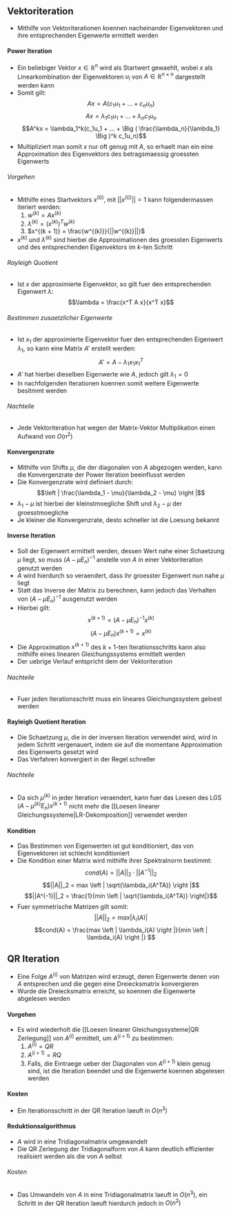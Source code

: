 ## Vektoriteration
- Mithilfe von Vektoriterationen koennen nacheinander Eigenvektoren und ihre entsprechenden Eigenwerte ermittelt werden
#### Power Iteration
- Ein beliebiger Vektor $x \in \mathbb{R}^n$ wird als Startwert gewaehlt, wobei $x$ als Linearkombination der Eigenvektoren $u_i$ von $A \in \mathbb{R}^{n \times n}$ dargestellt werden kann
- Somit gilt:
$$Ax = A(c_1u_1 + ... + c_n u_n)$$
$$Ax = \lambda_1c_1u_1 + ... + \lambda_nc_1u_n$$
$$A^kx = \lambda_1^k(c_1u_1 + ... + \Big ( \frac{\lambda_n}{\lambda_1} \Big )^k c_1u_n)$$
- Multipliziert man somit $x$ nur oft genug mit $A$, so erhaelt man ein eine Approximation des Eigenvektors des betragsmaessig groessten Eigenwerts
###### Vorgehen
- Mithilfe eines Startvektors $x^{(0)}$, mit $|| x^{(0)} || = 1$ kann folgendermassen iteriert werden:
	1. $w^{(k)} = A x^{(k)}$
	2. $\lambda^{(k)} = (x^{(k)})^T w^{(k)}$
	3. $x^{(k + 1)} = \frac{w^{(k)}}{||w^{(k)}||}$
- $x^{(k)}$ und $\lambda^{(k)}$ sind hierbei die Approximationen des groessten Eigenwerts und des entsprechenden Eigenvektors im $k$-ten Schritt
###### Rayleigh Quotient
- Ist $x$ der approximierte Eigenvektor, so gilt fuer den entsprechenden Eigenwert $\lambda$:
$$\lambda = \frac{x^T A x}{x^T x}$$
###### Bestimmen zusaetzlicher Eigenwerte
- Ist $x_1$ der approximierte Eigenvektor fuer den entsprechenden Eigenwert $\lambda_1$, so kann eine Matrix $A'$ erstellt werden:
$$A' = A - \lambda_1 x_1 x_1^T$$
- $A'$ hat hierbei dieselben Eigenwerte wie $A$, jedoch gilt $\lambda_1 = 0$
- In nachfolgenden Iterationen koennen somit weitere Eigenwerte besitmmt werden
###### Nachteile
- Jede Vektoriteration hat wegen der Matrix-Vektor Multiplikation einen Aufwand von $O(n^2)$
#### Konvergenzrate
- Mithilfe von Shifts $\mu$, die der diagonalen von $A$ abgezogen werden, kann die Konvergenzrate der Power Iteration beeinflusst werden
- Die Konvergenzrate wird definiert durch:
$$\left | \frac{\lambda_1 - \mu}{\lambda_2 - \mu} \right |$$
- $\lambda_1 - \mu$ ist hierbei der kleinstmoegliche Shift und $\lambda_2 - \mu$ der groesstmoegliche 
- Je kleiner die Konvergenzrate, desto schneller ist die Loesung bekannt
#### Inverse Iteration
- Soll der Eigenwert ermittelt werden, dessen Wert nahe einer Schaetzung $\mu$ liegt, so muss $(A - \mu E_n)^{-1}$ anstelle von $A$ in einer Vektoriteration genutzt werden
- $A$ wird hierdurch so veraendert, dass ihr groesster Eigenwert nun nahe $\mu$ liegt
- Statt das Inverse der Matrix zu berechnen, kann jedoch das Verhalten von $(A - \mu E_n)^{-1}$ ausgenutzt werden
- Hierbei gilt:
$$x^{(k + 1)} = (A - \mu E_n)^{-1} x^{(k)}$$
$$(A - \mu E_n) x^{(k + 1)} = x^{(k)}$$
- Die Approximation $x^{(k+1)}$ des $k+1$-ten Iterationsschritts kann also mithilfe eines linearen Gleichungssystems ermittelt werden
- Der uebrige Verlauf entspricht dem der Vektoriteration
###### Nachteile
- Fuer jeden Iterationsschritt muss ein lineares Gleichungssystem geloest werden
#### Rayleigh Quotient Iteration
- Die Schaetzung $\mu$, die in der inversen Iteration verwendet wird, wird in jedem Schritt vergenauert, indem sie auf die momentane Approximation des Eigenwerts gesetzt wird
- Das Verfahren konvergiert in der Regel schneller
###### Nachteile
- Da sich $\mu^{(k)}$ in jeder Iteration veraendert, kann fuer das Loesen des LGS $(A - \mu^{(k)}E_n)x^{(k + 1)}$ nicht mehr die [[Loesen linearer Gleichungssysteme|LR-Dekomposition]] verwendet werden
#### Kondition
- Das Bestimmen von Eigenwerten ist gut konditioniert, das von Eigenvektoren ist schlecht konditioniert
- Die Kondition einer Matrix wird mithilfe ihrer Spektralnorm bestimmt:
$$cond(A) = ||A||_2 \cdot ||A^{-1}||_2$$
$$||A||_2 = max \left | \sqrt{\lambda_i(A^TA)} \right |$$
$$||A^{-1}||_2 = \frac{1}{min \left | \sqrt{\lambda_i(A^TA)} \right|}$$
- Fuer symmetrische Matrizen gilt somit:
$$||A||_2 = max \left | \lambda_i(A) \right |$$
$$cond(A) = \frac{max \left | \lambda_i(A) \right |}{min \left | \lambda_i(A) \right |} $$
## QR Iteration
- Eine Folge $A^{(i)}$ von Matrizen wird erzeugt, deren Eigenwerte denen von $A$ entsprechen und die gegen eine Dreiecksmatrix konvergieren
- Wurde die Dreiecksmatrix erreicht, so koennen die Eigenwerte abgelesen werden
#### Vorgehen
- Es wird wiederholt die [[Loesen linearer Gleichungssysteme|QR Zerlegung]] von $A^{(i)}$ ermittelt, um $A^{(i + 1)}$ zu bestimmen:
	1. $A^{(i)} = QR$
	2. $A^{(i + 1)} = RQ$
	3. Falls, die Eintraege ueber der Diagonalen von $A^{(i + 1)}$ klein genug sind, ist die Iteration beendet und die Eigenwerte koennen abgelesen werden
#### Kosten
- Ein Iterationsschritt in der QR Iteration laeuft in $O(n^3)$
#### Reduktionsalgorithmus
- $A$ wird in eine Tridiagonalmatrix umgewandelt
- Die QR Zerlegung der Tridiagonalform von $A$ kann deutlich effizienter realisiert werden als die von $A$ selbst
###### Kosten
- Das Umwandeln von $A$ in eine Tridiagonalmatrix laeuft in $O(n^3)$, ein Schritt in der QR Iteration laeuft hierdurch jedoch in $O(n^2)$